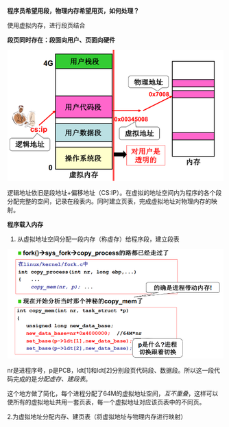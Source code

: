 **程序员希望用段，物理内存希望用页，如何处理？**

使用虚拟内存，进行段页结合



**段页同时存在：段面向用户、页面向硬件**

<img src="./images/虚拟内存.png" style="zoom:67%;" />

逻辑地址依旧是段地址+偏移地址（CS:IP）。在虚拟的地址空间内为程序的各个段分配完整的空间，记录在段表内。同时建立页表，完成虚拟地址对物理内存的映射。



**程序载入内存**

1. 从虚拟地址空间分配一段内存（称虚存）给程序段，建立段表

<img src="./images/程序载入内存.png" style="zoom:67%;" />

nr是进程序号，p是PCB，ldt[1]和ldt[2]分别段页代码段、数据段。所以这一段代码完成的是*分配虚存、建段表*。

这个地方做了简化，每个进程分配了64M的虚拟地址空间，*互不重叠*，这样可以使所有的虚拟地址共用一套页表，每一个虚拟地址对应该页表中的不同页。

2.为虚拟地址分配内存、建页表（将虚拟地址与物理内存进行映射）




